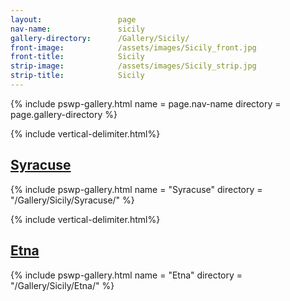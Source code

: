 ```yaml
---
layout:                 page
nav-name:               sicily
gallery-directory:      /Gallery/Sicily/
front-image:            /assets/images/Sicily_front.jpg
front-title:            Sicily
strip-image:            /assets/images/Sicily_strip.jpg
strip-title:            Sicily
---
```

{% include pswp-gallery.html name = page.nav-name directory = page.gallery-directory %}

{% include vertical-delimiter.html%}
## [Syracuse](https://en.wikipedia.org/wiki/Syracuse,_Sicily)
{% include pswp-gallery.html name = "Syracuse" directory = "/Gallery/Sicily/Syracuse/" %}


{% include vertical-delimiter.html%}
## [Etna](https://en.wikipedia.org/wiki/Mount_Etna)
{% include pswp-gallery.html name = "Etna" directory = "/Gallery/Sicily/Etna/" %}
